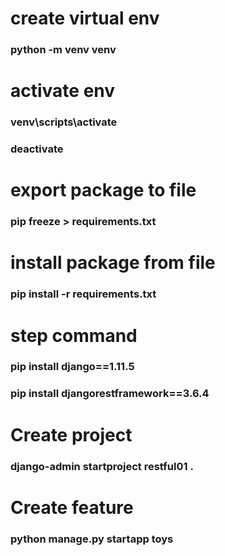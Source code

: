 # create virtual env
### python -m venv venv
# activate env
### venv\scripts\activate
### deactivate
# export package to file 
### pip freeze > requirements.txt
# install package from file
### pip install -r requirements.txt

# step command
### pip install django==1.11.5
### pip install djangorestframework==3.6.4


# Create project
### django-admin startproject restful01 .
# Create feature
### python manage.py startapp toys